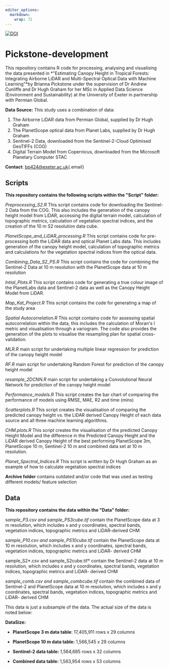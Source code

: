 ```yaml
---
editor_options: 
  markdown: 
    wrap: 72
---
```




[![DOI](https://zenodo.org/badge/644390426.svg)](https://zenodo.org/doi/10.5281/zenodo.10069410)

# Pickstone-development

This repository contains R code for processing, analysing and
visualising the data presented in *"Estimating Canopy Height in Tropical
Forests: Integrating Airborne LiDAR and Multi-Spectral Optical Data with
Machine Learning"*by Brianna Pickstone under the supervision of Dr
Andrew Cunliffe and Dr Hugh Graham for her MSc in Applied Data Science
(Environment and Sustainability) at the University of Exeter in
partnership with Permian Global.

**Data Source:** This study uses a combination of data:

1.  The Airborne LiDAR data from Permian Global, supplied by Dr Hugh
    Graham
2.  The PlanetScope optical data from Planet Labs, supplied by Dr Hugh
    Graham
3.  Sentinel-2 Data, downloaded from the Sentinel-2-Cloud Optimised
    GeoTIFFs (COG)
4.  Digital Terrain Model from Copernicus, downloaded from the Microsoft
    Planetary Computer STAC

**Contact**: [bp424\@exeter.ac.uk](mailto:bp424@exeter.ac.uk){.email}

## **Scripts**

**This repository contains the following scripts within the "Script"
folder:**

*Preprocessing_S2.R* This script contains code for downloading the
Sentinel-2 Data from the COG. This also includes the generation of the
canopy height model from LiDAR, accessing the digital terrain model,
calculation of topographic metrics, calculation of vegetation spectral
indices, and the creation of the 10 m S2 resolution data cube.

*PlanetScope_and_LiDAR_processing.R* This script contains code for
pre-processing both the LiDAR data and optical Planet Labs data. This
includes generation of the canopy height model, calculation of
topographic metrics and calculations for the vegetation spectral indices
from the optical data.

*Combining_Data_S2_PS.R* This script contains the code for combining the
Sentinel-2 Data at 10 m resolution with the PlanetScope data at 10 m
resolution

*Intial_Plots.R* This script contains code for generating a true colour
image of the PlanetLabs data and Sentinel-2 data as well as the Canopy
Height Model from LiDAR.

*Map_Kat_Project.R* This script contains the code for generating a map
of the study area

*Spatial Autocorrelation.R* This script contains code for assessing
spatial autocorrelation within the data, this includes the calculation
of Moran's I metric and visualisation through a variogram. The code also
provides the generation of the plots to visualise the resampling plan
for spatial cross-validation.

*MLR.R* main script for undertaking multiple linear regression for
prediction of the canopy height model

*RF.R* main script for undertaking Random Forest for prediction of the
canopy height model

*resample_2DCNN.R* main script for undertaking a Convolutional Neural
Network for prediction of the canopy height model

*Performance_models.R* This script creates the bar chart of comparing
the performance of models using RMSE, MAE, R2 and time (mins)

*Scatterplots.R* This script creates the visualisation of comparing the
predicted canopy height vs. the LiDAR derived Canopy Height of each data
source and all three machine learning algorithms.

*CHM.plots.R* This script creates the visualisation of the predicted
Canopy Height Model and the difference in the Predicted Canopy Height
and the LiDAR derived Canopy Height of the best performing PlanetScope
3m, PlanetScope 10 m, Sentinel-2 10 m and combined data set at 10 m
resolution.

*Planet_Spectral_Indices.R* This script is written by Dr Hugh Graham as
an example of how to calculate vegetation spectral indices

**Archive folder** contains outdated and/or code that was used as
testing different models/ feature selection

## Data

**This repository contains the data within the "Data" folder:**

s*ample_P3.csv and sample_PS3cube.tif* contain the PlanetScope data at 3
m resolution, which includes x and y coordinates, spectral bands,
vegetation indices, topographic metrics and LiDAR-derived CHM

s*ample_P10.csv and sample_PS10cube.tif* contain the PlanetScope data at
10 m resolution, which includes x and y coordinates, spectral bands,
vegetation indices, topographic metrics and LiDAR- derived CHM

sample_S2*.csv and sample_S2cube.tif* contain the Sentinel-2 data at 10
m resolution, which includes x and y coordinates, spectral bands,
vegetation indices, topographic metrics and LiDAR- derived CHM

*sample_comb.csv and sample_combcube.tif* contain the combined data of
Sentinel-2 and PlanetScope data at 10 m resolution, which includes x and
y coordinates, spectral bands, vegetation indices, topographic metrics
and LiDAR- derived CHM

This data is just a subsample of the data. The actual size of the data
is noted below:

**DataSize:**

-   **PlanetScope 3 m data table**: 17,405,911 rows x 29 columns

-   **PlanetScope 10 m data table:** 1,566,545 x 29 columns

-   **Sentinel-2 data table:** 1,564,685 rows x 32 columns

-   **Combined data table:** 1,563,954 rows x 53 columns
